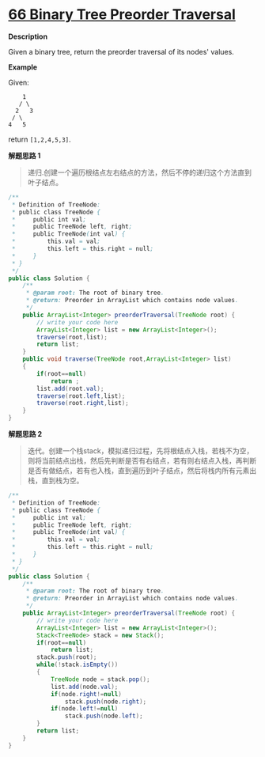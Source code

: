 # [66 Binary Tree Preorder Traversal](http://www.lintcode.com/en/problem/binary-tree-preorder-traversal/#)

**Description**

Given a binary tree, return the preorder traversal of its nodes' values.

**Example**

Given:

```
    1
   / \
  2   3
 / \
4   5
```

return `[1,2,4,5,3]`.

**解题思路 1** 

> 递归.创建一个遍历根结点左右结点的方法，然后不停的递归这个方法直到叶子结点。

```java
/**
 * Definition of TreeNode:
 * public class TreeNode {
 *     public int val;
 *     public TreeNode left, right;
 *     public TreeNode(int val) {
 *         this.val = val;
 *         this.left = this.right = null;
 *     }
 * }
 */
public class Solution {
    /**
     * @param root: The root of binary tree.
     * @return: Preorder in ArrayList which contains node values.
     */
    public ArrayList<Integer> preorderTraversal(TreeNode root) {
        // write your code here
        ArrayList<Integer> list = new ArrayList<Integer>();
        traverse(root,list);
        return list;
    }
    public void traverse(TreeNode root,ArrayList<Integer> list)
    {
        if(root==null) 
            return ;
        list.add(root.val);
        traverse(root.left,list);
        traverse(root.right,list);
    }
}
```

**解题思路 2**

> 迭代。创建一个栈stack，模拟递归过程，先将根结点入栈，若栈不为空，则将当前结点出栈，然后先判断是否有右结点，若有则右结点入栈，再判断是否有做结点，若有也入栈，直到遍历到叶子结点，然后将栈内所有元素出栈，直到栈为空。

```java
/**
 * Definition of TreeNode:
 * public class TreeNode {
 *     public int val;
 *     public TreeNode left, right;
 *     public TreeNode(int val) {
 *         this.val = val;
 *         this.left = this.right = null;
 *     }
 * }
 */
public class Solution {
    /**
     * @param root: The root of binary tree.
     * @return: Preorder in ArrayList which contains node values.
     */
    public ArrayList<Integer> preorderTraversal(TreeNode root) {
        // write your code here
        ArrayList<Integer> list = new ArrayList<Integer>();
        Stack<TreeNode> stack = new Stack();
        if(root==null)
            return list;
        stack.push(root);
        while(!stack.isEmpty())
        {
            TreeNode node = stack.pop();
            list.add(node.val);
            if(node.right!=null)
                stack.push(node.right);
            if(node.left!=null)
                stack.push(node.left);
        }
        return list;
    }
}
```

